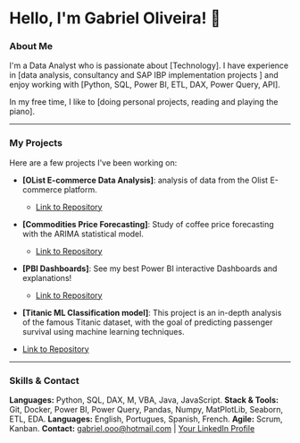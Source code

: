 # Hello, I'm Gabriel Oliveira! 👋

### About Me

I'm a Data Analyst who is passionate about [Technology]. I have experience in [data analysis, consultancy and SAP IBP implementation projects ] and enjoy working with [Python, SQL, Power BI, ETL, DAX, Power Query, API].

In my free time, I like to [doing personal projects, reading and playing the piano].

---

### My Projects

Here are a few projects I've been working on:

- **[OList E-commerce Data Analysis]**: analysis of data from the Olist E-commerce platform.
  - [Link to Repository](https://github.com/GabrielAlbuquerqueDeOliveira/E-commerce-Olist-Data-Analysis)

- **[Commodities Price Forecasting]**: Study of coffee price forecasting with the ARIMA statistical model.
  - [Link to Repository](https://github.com/GabrielAlbuquerqueDeOliveira/Previsao-Preco-Commodities-Usando-Series-Temporais)

- **[PBI Dashboards]**: See my best Power BI interactive Dashboards and explanations!
  - [Link to Repository](https://github.com/GabrielAlbuquerqueDeOliveira/Dashboards-PowerBI)

 - **[Titanic ML Classification model]**: This project is an in-depth analysis of the famous Titanic dataset, with the goal of predicting passenger survival using machine learning techniques.
  - [Link to Repository](https://github.com/GabrielAlbuquerqueDeOliveira/Titanic-ML-Classification-Model)

---

### Skills & Contact

**Languages:** Python, SQL, DAX, M, VBA, Java, JavaScript.
**Stack & Tools:** Git, Docker, Power BI, Power Query, Pandas, Numpy, MatPlotLib, Seaborn, ETL, EDA.
**Languages:** English, Portugues, Spanish, French.
**Agile:** Scrum, Kanban.
**Contact:** [gabriel.ooo@hotmail.com](mailto:gabriel.ooo@hotmail.com) | [Your LinkedIn Profile](https://www.linkedin.com/in/gabriel-albuquerque-oliveira98/)
